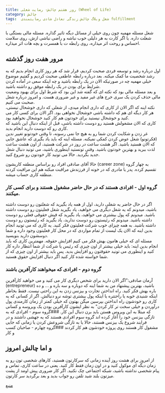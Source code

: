 ```yaml
---
title: روز هشتم چالش- رضایت شغلی (Wheel of Life)
category: چالش
tags:  شغل وبلاگ چالش زندگی تعادل شادی رضایتمندی fulfillment
---
```


شغل مسئله مهمیه چون روی خیلی از مسائل دیگه تاثیر گذاره. مسئله مالی بستگی با شغلت داره. یا اگر کارت به هر دلیلی خوب نباشه و راضی نباشی ازش، روی سلامت احساس و روحت اثر میذاره، روی رابطه ت با همسرت و بچه هات اثر میذاره.<br>

## مرور هفت روز گذشته

اول درباره رشد و توسعه فردی صحبت کردیم، قرار شد که هر روز کاری انجام بدیم که به رشد شخصیت ما کمک میکنه. بعد درباره رابطه عاطفی صحبت کردیم و گفتیم موضوع خیلی مهمیه چه در صورتیکه الان در یک رابطه باشید و چه اینکه سعی در آماده کردن شرایط برای بودن در یک رابطه موفق رو داشته باشید.<br>
و بعد مسئله مالی بود که نکته ای که گفته شد این بود که شرط اول برای بهبود وضعیت مالی حذف کردن یک سری خرج های غیر مفید و غیر ضروری هست. و امروز درباره شغل صحبت می کنیم. <br>
نکته اینه که اگر الان از کاری که داری انجام میدی، از شغلی که داری خوشحال نیستی، هر کار دیگه ای هم که داشته باشی خوشحال نخواهی بود. اگر الان برای کسی کار می کنید و خوشحال نیستید برای خودتون هم کار کنید خوشحال نخواهید بود.<br>
کاری که الان مشغولش هستید رو دوست داشته باشی، قبل از اینکه دنبال این باشید که کاری رو که دوست دارید انجام بدید. <br>
غر زدن و شکایت کردن شما رو به هیچ جا نمی رسونه، تا وقتی خودتونو تغییر ندین (فکرتونو) شغل عوض کردن کمکی نمیکنه. مسئله اینه که باید یاد بگیری که عاشق جایی که الان هستید باشید. اگر هشت ساعت در روز در شرکت هستید، از اون هشت ساعت لذت ببرید و بهترینِ خودتون باشید. وقتی تونستید اینطوری باشید، می تونید دنبال شغل جدید بگردید. حالا می تونید کار خودتون رو شروع کنید.<br>

حالا آقای صادقی افراد رو براساس منطقه کاریشون (career zone) به چهار گروه تقسیم کرده. پدر یا مادری که در خونه از فرزندش مراقبت مبکنه هم این مراقبت کردنه منطقه کاری حساب میشه.


### گروه اول - افرادی هستند که در حال حاضر مشغول هستند و برای کسی کار میکنند.
اگر در حال حاضر یه شغلی دارید، اول از همه یاد بگیرید که شغلتون رو دوست داشته باشید، میدونم که یه شغل دیگری می خواهید، یاد بگیرید شغل فعلیتون رو دوست داشته باشید. میدونم که پول بیشتری می خواهید، یاد بگیرید که فیش حقوقی فعلی رو دوست داشته باشید. میدونم که رئیستون رو دوست ندارید، یاد بگیرید که رئیستون رو دوست داشته باشید. به همه چیزای خوب شرکت فعلیتون فکر کنید. یه کاری که می تونید انجام بدین اینه که الان یک لیست از تمام مواردی که در محل کار فعلیتون وجود داره و شما دوسشون دارید بنویسید.<br>
مسئله ای که خیلی هامون بهش فکر می کنیم افزایش حقوقه. مهمترین کاری که باید انجام بدین اینه: باید خیلی بیشتر از اون چیزی که رئیس یا شرکت از شما انتظار داره کار کنید و اینطوری می تونید حقوقتون رو افزایش بدید. پس باید بیشتر از اون چیزی که از شما خواسته شده کار کنید اگر دنبال افزایش حقوق هستید.<br>
### گروه دوم - افرادی که میخواهند کارآفرین باشند
آرمان صادقی:"اگر الان دارید برای شخص دیگری کار می کنید و می خواهید کارآفرین (entrepreneur) باشید، بهترین پیشنهاد من به شما اینه که دوباره و سه باره و ... و ده باره بهش فکر کنید. راه انداختن تجارت و بیزنس زدن به این راحتی نیست. فقط بخاطر اینکه شنیدی خوبه یا راحتتره یا اینکه پول بیشتری توشه نرو دنبالش. اگر از کسانی که یه کاری رو خودشون راه انداختن بپرسین میگن بهتون که خیلی کمتر از زمان کارمندی پول درآوردن و خیلی سخت تر کار کردن" به نظر ایشون کارآفرین بودن یک ویروسه و کسانی که مبتلا به این ویروس هستن باید برن دنبال این کار.
###گروه سوم - افرادی که به تازگی بیزنس خود را آغاز کرده اند
گروه سوم افرادی هستند که یه جهشی داشتند و در فرایند شروع یک بیزنس هستند، حالا یا به تازگی شروعش کردن یا زمانی که جایی مشغول کار هستند روی پروژه خودشون هم کار کردند 
###گروه چهارم - صاحبان کسب و کار


## و اما چالش امروز
از امروز برای هشت روز آینده زمانی که سرکارتون هستید، کارهای شخصی تون رو به زمان دیگه ای موکول کنید و در اون زمان فقط کار کنید. یعنی در ساعت کاری، تماس و پیام شخصی نداشته باشید، شبکه اجتماعی چک نکنید. اگر کار ضروری پیش اومد از پشت میزتون بلند شید تلفن رو جواب بدید و بعد برگردید سر کارتون.


[منبع](https://titaniumsuccess.com/podcast/career-fulfillment/)


